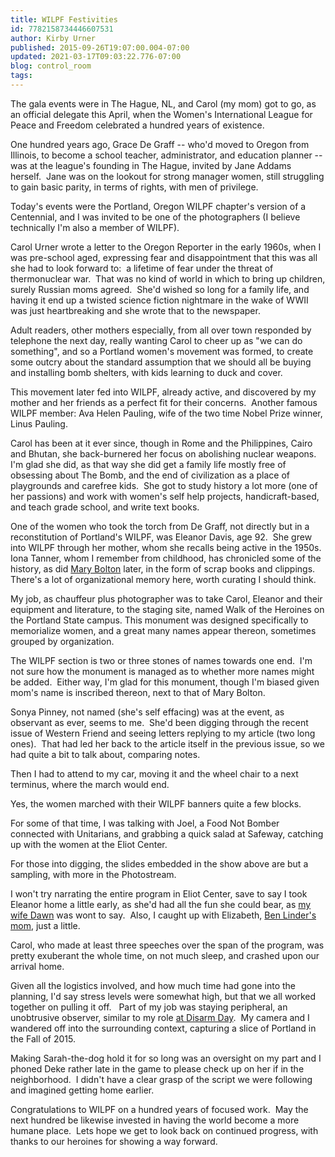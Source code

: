 ```yaml
---
title: WILPF Festivities
id: 7782158734446607531
author: Kirby Urner
published: 2015-09-26T19:07:00.004-07:00
updated: 2021-03-17T09:03:22.776-07:00
blog: control_room
tags: 
---
```


[](https://www.flickr.com/photos/kirbyurner/albums/72157659076799646)

The gala events were in The Hague, NL, and Carol (my mom) got to go, as an official delegate this April, when the Women's International League for Peace and Freedom celebrated a hundred years of existence.

One hundred years ago, Grace De Graff -- who'd moved to Oregon from Illinois, to become a school teacher, administrator, and education planner -- was at the league's founding in The Hague, invited by Jane Addams herself.  Jane was on the lookout for strong manager women, still struggling to gain basic parity, in terms of rights, with men of privilege.

Today's events were the Portland, Oregon WILPF chapter's version of a Centennial, and I was invited to be one of the photographers (I believe technically I'm also a member of WILPF).

Carol Urner wrote a letter to the Oregon Reporter in the early 1960s, when I was pre-school aged, expressing fear and disappointment that this was all she had to look forward to:  a lifetime of fear under the threat of thermonuclear war.  That was no kind of world in which to bring up children, surely Russian moms agreed.  She'd wished so long for a family life, and having it end up a twisted science fiction nightmare in the wake of WWII was just heartbreaking and she wrote that to the newspaper.

Adult readers, other mothers especially, from all over town responded by telephone the next day, really wanting Carol to cheer up as "we can do something", and so a Portland women's movement was formed, to create some outcry about the standard assumption that we should all be buying and installing bomb shelters, with kids learning to duck and cover.

This movement later fed into WILPF, already active, and discovered by my mother and her friends as a perfect fit for their concerns.  Another famous WILPF member: Ava Helen Pauling, wife of the two time Nobel Prize winner, Linus Pauling.

Carol has been at it ever since, though in Rome and the Philippines, Cairo and Bhutan, she back-burnered her focus on abolishing nuclear weapons.  I'm glad she did, as that way she did get a family life mostly free of obsessing about The Bomb, and the end of civilization as a place of playgrounds and carefree kids.  She got to study history a lot more (one of her passions) and work with women's self help projects, handicraft-based, and teach grade school, and write text books.

One of the women who took the torch from De Graff, not directly but in a reconstitution of Portland's WILPF, was Eleanor Davis, age 92.  She grew into WILPF through her mother, whom she recalls being active in the 1950s.  Iona Tanner, whom I remember from childhood, has chronicled some of the history, as did [Mary Bolton](http://worldgame.blogspot.com/2015/09/some-family-history.html) later, in the form of scrap books and clippings.  There's a lot of organizational memory here, worth curating I should think.

My job, as chauffeur plus photographer was to take Carol, Eleanor and their equipment and literature, to the staging site, named Walk of the Heroines on the Portland State campus. This monument was designed specifically to memorialize women, and a great many names appear thereon, sometimes grouped by organization.

The WILPF section is two or three stones of names towards one end.  I'm not sure how the monument is managed as to whether more names might be added.  Either way, I'm glad for this monument, though I'm biased given mom's name is inscribed thereon, next to that of Mary Bolton.

Sonya Pinney, not named (she's self effacing) was at the event, as observant as ever, seems to me.  She'd been digging through the recent issue of Western Friend and seeing letters replying to my article (two long ones).  That had led her back to the article itself in the previous issue, so we had quite a bit to talk about, comparing notes.

Then I had to attend to my car, moving it and the wheel chair to a next terminus, where the march would end.

Yes, the women marched with their WILPF banners quite a few blocks.

For some of that time, I was talking with Joel, a Food Not Bomber connected with Unitarians, and grabbing a quick salad at Safeway, catching up with the women at the Eliot Center.

For those into digging, the slides embedded in the show above are but a sampling, with more in the Photostream.

I won't try narrating the entire program in Eliot Center, save to say I took Eleanor home a little early, as she'd had all the fun she could bear, as [my wife Dawn](http://controlroom.blogspot.com/2015/09/autobiographical-interlude.html) was wont to say.  Also, I caught up with Elizabeth, [Ben Linder's mom](http://www.wweek.com/portland/article-6828-remembering_ben.html), just a little.

Carol, who made at least three speeches over the span of the 
program, was pretty exuberant the whole time, on not much sleep, and 
crashed upon our arrival home.

Given all the logistics involved, and how much time had 
gone into the planning, I'd say stress levels were somewhat high, but 
that we all worked together on pulling it off.   Part of my job was staying peripheral, an unobtrusive observer, similar to my role [at Disarm Day](http://worldgame.blogspot.com/2015/08/disarm-day-2015.html).  My camera and I wandered off into the surrounding context, capturing a slice of Portland in the Fall of 2015.

Making Sarah-the-dog hold it for so long was an oversight on my part and I phoned Deke rather late in the game to please check up on her if in the neighborhood.  I didn't have a clear grasp of the script we were following and imagined getting home earlier.

Congratulations to WILPF on a hundred years of focused work.  May the next hundred be likewise invested in having the world become a more humane place.  Lets hope we get to look back on continued progress, with thanks to our heroines for showing a way forward.